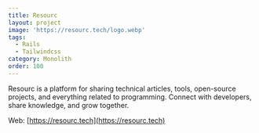 ```yaml
---
title: Resourc
layout: project
image: 'https://resourc.tech/logo.webp'
tags:
  - Rails
  - Tailwindcss
category: Monolith
order: 100
---
```

Resourc is a platform for sharing technical articles, tools, open-source projects, and everything related to programming. Connect with developers, share knowledge, and grow together.

Web: [https://resourc.tech](https://resourc.tech)


